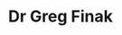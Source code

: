 ---
layout: member
title: Dr Greg Finak
position: PhD
handle: gfinak
email: gfinak@fredhutch.org
twitter: ‪GregFinak ‬‏ 
linkedin: https://www.linkedin.com/in/gregfinak/
alumni: true
---